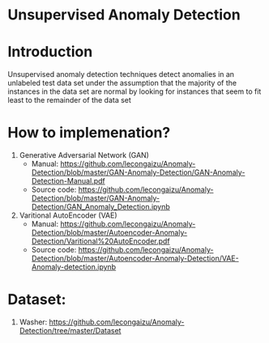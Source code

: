 # Unsupervised Anomaly Detection
# Introduction 
Unsupervised anomaly detection techniques detect anomalies in an unlabeled test data set under the assumption that the majority of the instances in the data set are normal by looking for instances that seem to fit least to the remainder of the data set

# How to implemenation? 
1. Generative Adversarial Network (GAN)
    - Manual: https://github.com/lecongaizu/Anomaly-Detection/blob/master/GAN-Anomaly-Detection/GAN-Anomaly-Detection-Manual.pdf
    - Source code: https://github.com/lecongaizu/Anomaly-Detection/blob/master/GAN-Anomaly-Detection/GAN_Anomaly_Detection.ipynb
2. Varitional AutoEncoder (VAE)
    - Manual: https://github.com/lecongaizu/Anomaly-Detection/blob/master/Autoencoder-Anomaly-Detection/Varitional%20AutoEncoder.pdf
    - Source code: https://github.com/lecongaizu/Anomaly-Detection/blob/master/Autoencoder-Anomaly-Detection/VAE-Anomaly-detection.ipynb

# Dataset:
1. Washer: https://github.com/lecongaizu/Anomaly-Detection/tree/master/Dataset

